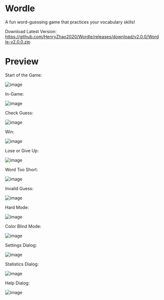 # Wordle

A fun word-guessing game that practices your vocabulary skills!

Download Latest Version: https://github.com/HenryZhao2020/Wordle/releases/download/v2.0.0/Wordle-v2.0.0.zip


# Preview

Start of the Game:

![image](https://github.com/HenryZhao2020/Wordle/assets/75873192/0c74ec84-daf5-4055-b666-a0eebf69fc11)


In-Game:

![image](https://github.com/HenryZhao2020/Wordle/assets/75873192/49494d3b-1d50-42d7-ad6c-f5a6014fdb9b)


Check Guess:

![image](https://github.com/HenryZhao2020/Wordle/assets/75873192/40826815-041c-4517-866e-42af67fd2ca0)


Win:

![image](https://github.com/HenryZhao2020/Wordle/assets/75873192/730d0c27-02c7-48b9-811c-e18633b9a853)


Lose or Give Up:

![image](https://github.com/HenryZhao2020/Wordle/assets/75873192/b70ea85a-9f69-4b3c-a9fb-8f6dba1d353c)


Word Too Short:

![image](https://github.com/HenryZhao2020/Wordle/assets/75873192/aab48706-d843-4921-b8bf-91d20df1de71)


Invalid Guess:

![image](https://github.com/HenryZhao2020/Wordle/assets/75873192/b35289fd-9893-4c10-904d-f8f6d4745c00)


Hard Mode:

![image](https://github.com/HenryZhao2020/Wordle/assets/75873192/a5a2a669-eab3-43c7-b60b-81e818af646e)


Color Blind Mode:

![image](https://github.com/HenryZhao2020/Wordle/assets/75873192/6249c531-2c51-4f66-97ed-7c711d69ea14)


Settings Dialog:

![image](https://github.com/HenryZhao2020/Wordle/assets/75873192/dbfffca6-e046-4433-9451-7eb1a033f282)


Statistics Dialog:

![image](https://github.com/HenryZhao2020/Wordle/assets/75873192/321a4af1-9ec3-4622-8b8b-9f92df549746)


Help Dialog:

![image](https://github.com/HenryZhao2020/Wordle/assets/75873192/90e3546f-5abe-4e42-8ce8-7543c54bfa26)
